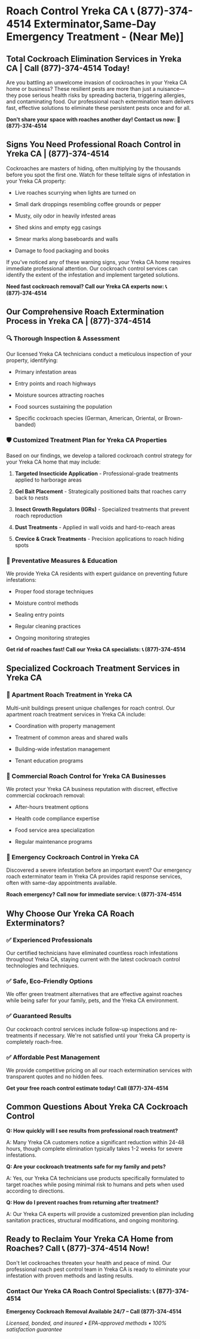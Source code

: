 # Roach Control Yreka CA 📞 (877)-374-4514 Exterminator,Same-Day Emergency Treatment - (Near Me)]

## Total Cockroach Elimination Services in Yreka CA | Call (877)-374-4514 Today!

Are you battling an unwelcome invasion of cockroaches in your Yreka CA home or business? These resilient pests are more than just a nuisance—they pose serious health risks by spreading bacteria, triggering allergies, and contaminating food. Our professional roach extermination team delivers fast, effective solutions to eliminate these persistent pests once and for all.

**Don't share your space with roaches another day! Contact us now: 📱 (877)-374-4514**

## Signs You Need Professional Roach Control in Yreka CA | (877)-374-4514

Cockroaches are masters of hiding, often multiplying by the thousands before you spot the first one. Watch for these telltale signs of infestation in your Yreka CA property:

- Live roaches scurrying when lights are turned on
- Small dark droppings resembling coffee grounds or pepper
- Musty, oily odor in heavily infested areas
- Shed skins and empty egg casings
- Smear marks along baseboards and walls
- Damage to food packaging and books

If you've noticed any of these warning signs, your Yreka CA home requires immediate professional attention. Our cockroach control services can identify the extent of the infestation and implement targeted solutions.

**Need fast cockroach removal? Call our Yreka CA experts now: 📞 (877)-374-4514**

## Our Comprehensive Roach Extermination Process in Yreka CA | (877)-374-4514

### 🔍 Thorough Inspection & Assessment

Our licensed Yreka CA technicians conduct a meticulous inspection of your property, identifying:

- Primary infestation areas
- Entry points and roach highways
- Moisture sources attracting roaches
- Food sources sustaining the population
- Specific cockroach species (German, American, Oriental, or Brown-banded)

### 🛡️ Customized Treatment Plan for Yreka CA Properties

Based on our findings, we develop a tailored cockroach control strategy for your Yreka CA home that may include:

1. **Targeted Insecticide Application** - Professional-grade treatments applied to harborage areas
2. **Gel Bait Placement** - Strategically positioned baits that roaches carry back to nests
3. **Insect Growth Regulators (IGRs)** - Specialized treatments that prevent roach reproduction
4. **Dust Treatments** - Applied in wall voids and hard-to-reach areas
5. **Crevice & Crack Treatments** - Precision applications to roach hiding spots

### 🧹 Preventative Measures & Education

We provide Yreka CA residents with expert guidance on preventing future infestations:

- Proper food storage techniques
- Moisture control methods
- Sealing entry points
- Regular cleaning practices
- Ongoing monitoring strategies

**Get rid of roaches fast! Call our Yreka CA specialists: 📞 (877)-374-4514**

## Specialized Cockroach Treatment Services in Yreka CA

### 🏢 Apartment Roach Treatment in Yreka CA

Multi-unit buildings present unique challenges for roach control. Our apartment roach treatment services in Yreka CA include:

- Coordination with property management
- Treatment of common areas and shared walls
- Building-wide infestation management
- Tenant education programs

### 🏪 Commercial Roach Control for Yreka CA Businesses

We protect your Yreka CA business reputation with discreet, effective commercial cockroach removal:

- After-hours treatment options
- Health code compliance expertise
- Food service area specialization
- Regular maintenance programs

### 🚨 Emergency Cockroach Control in Yreka CA

Discovered a severe infestation before an important event? Our emergency roach exterminator team in Yreka CA provides rapid response services, often with same-day appointments available.

**Roach emergency? Call now for immediate service: 📞 (877)-374-4514**

## Why Choose Our Yreka CA Roach Exterminators?

### ✅ Experienced Professionals

Our certified technicians have eliminated countless roach infestations throughout Yreka CA, staying current with the latest cockroach control technologies and techniques.

### ✅ Safe, Eco-Friendly Options

We offer green treatment alternatives that are effective against roaches while being safer for your family, pets, and the Yreka CA environment.

### ✅ Guaranteed Results

Our cockroach control services include follow-up inspections and re-treatments if necessary. We're not satisfied until your Yreka CA property is completely roach-free.

### ✅ Affordable Pest Management

We provide competitive pricing on all our roach extermination services with transparent quotes and no hidden fees.

**Get your free roach control estimate today! Call (877)-374-4514**

## Common Questions About Yreka CA Cockroach Control

**Q: How quickly will I see results from professional roach treatment?**
A: Many Yreka CA customers notice a significant reduction within 24-48 hours, though complete elimination typically takes 1-2 weeks for severe infestations.

**Q: Are your cockroach treatments safe for my family and pets?**
A: Yes, our Yreka CA technicians use products specifically formulated to target roaches while posing minimal risk to humans and pets when used according to directions.

**Q: How do I prevent roaches from returning after treatment?**
A: Our Yreka CA experts will provide a customized prevention plan including sanitation practices, structural modifications, and ongoing monitoring.

## Ready to Reclaim Your Yreka CA Home from Roaches? Call 📞 (877)-374-4514 Now!

Don't let cockroaches threaten your health and peace of mind. Our professional roach pest control team in Yreka CA is ready to eliminate your infestation with proven methods and lasting results.

### Contact Our Yreka CA Roach Control Specialists: 📞 (877)-374-4514

**Emergency Cockroach Removal Available 24/7 – Call (877)-374-4514**

*Licensed, bonded, and insured • EPA-approved methods • 100% satisfaction guarantee*
